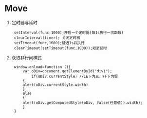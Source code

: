 # Move
1. 定时器与延时 

		setInterval(func,1000);开启一个定时器(每1s执行一次函数)
		clearInterval(timer); 关闭定时器
		setTimeout(func,1000);延迟1s后执行
		clearTimeout(setTimeout(func,1000));取消延时
2. 获取非行间样式

		window.onload=function (){
			var oDiv=document.getElementById("div1");
				if(oDiv.currentStyle) //IE下为真，FF下为假
			{
			alert(oDiv.currentStyle.width)
			}
			else
			{
			alert(oDiv.getComputedStyle(oDiv, false(任意值)).width);    
			}
		}